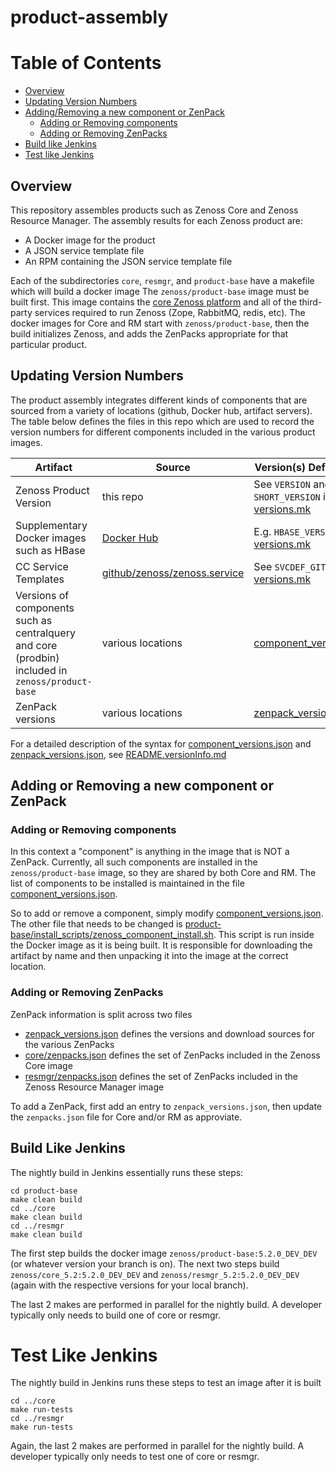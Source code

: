 # product-assembly

# Table of Contents
  - [Overview](#overview)
  - [Updating Version Numbers](#updating-version-numbers)
  - [Adding/Removing a new component or ZenPack](#adding-or-removing-a-new-component-or-zenpack)
    - [Adding or Removing components](#adding-or-removing-components)
    - [Adding or Removing ZenPacks](#adding-or-removing-zenpacks)
  - [Build like Jenkins](#build-like-jenkins)
  - [Test like Jenkins](#test-like-jenkins)

## Overview

This repository assembles products such as Zenoss Core and Zenoss Resource Manager.
The assembly results for each Zenoss product are:
* A Docker image for the product
* A JSON service template file
* An RPM containing the JSON service template file

Each of the subdirectories `core`, `resmgr`, and `product-base` have a makefile which will build a docker image
The `zenoss/product-base` image must be built first. This image contains the
[core Zenoss platform](https://github.com/zenoss/zenoss-prodbin)
and all of the third-party services required to run Zenoss (Zope, RabbitMQ, redis, etc).
The  docker images for Core and RM start with `zenoss/product-base`, then
the build initializes Zenoss, and adds the ZenPacks appropriate for that particular product.

## Updating Version Numbers

The product assembly integrates different kinds of components that are sourced
from a variety of locations (github, Docker hub, artifact servers). The table below
defines the files in this repo which are used to record the version numbers for different
components included in the various product images.

| Artifact | Source | Version(s) Defined Here |
| -------- | ------ | -------------------- |
| Zenoss Product Version | this repo | See `VERSION` and `SHORT_VERSION` in [versions.mk](versions.mk) |
| Supplementary Docker images such as HBase | [Docker Hub](https://hub.docker.com/u/zenoss/dashboard/)  | E.g. `HBASE_VERSION` in [versions.mk](versions.mk) |
| CC Service Templates | [github/zenoss/zenoss.service](https://github.com/zenoss/zenoss-service) | See `SVCDEF_GIT_REF` in [versions.mk](versions.mk) |
| Versions of components such as centralquery and core (prodbin) included in `zenoss/product-base` | various locations | [component_versions.json](component_versions.json) |
| ZenPack versions  | various locations | [zenpack_versions.json](zenpack_versions.json) |

For a detailed description of the syntax for [component_versions.json](component_versions.json) and [zenpack_versions.json](zenpack_versions.json), see [README.versionInfo.md](README.versionInfo.md)

## Adding or Removing a new component or ZenPack

### Adding or Removing components
In this context a "component" is anything in the image that is NOT a ZenPack.
Currently, all such components are installed in the `zenoss/product-base` image, so they are shared by
both Core and RM. The list of components to be installed is maintained in the file
[component_versions.json](component_versions.json).

So to add or remove a component, simply modify [component_versions.json](component_versions.json).
The other file that needs to be changed is [product-base/install_scripts/zenoss_component_install.sh](product-base/install_scripts/zenoss_component_install.sh). This script is run inside the Docker image as it is being
built.  It is responsible for downloading the artifact by name and then unpacking it into the image at the
correct location.

### Adding or Removing ZenPacks
ZenPack information is split across two files
* [zenpack_versions.json](zenpack_versions.json) defines the versions and download sources for the various ZenPacks
* [core/zenpacks.json](core/zenpacks.json) defines the set of ZenPacks included in the Zenoss Core image
* [resmgr/zenpacks.json](resmgr/zenpacks.json) defines the set of ZenPacks included in the Zenoss Resource Manager image

To add a ZenPack, first add an entry to `zenpack_versions.json`, then update the `zenpacks.json` file for Core and/or RM as approviate.

## Build Like Jenkins
The nightly build in Jenkins essentially runs these steps:
```
cd product-base
make clean build
cd ../core
make clean build
cd ../resmgr
make clean build
```

The first step builds the docker image `zenoss/product-base:5.2.0_DEV_DEV` (or whatever version your branch is on). The next two steps build `zenoss/core_5.2:5.2.0_DEV_DEV` and `zenoss/resmgr_5.2:5.2.0_DEV_DEV` (again with the respective versions for your local branch).

The last 2 makes are performed in parallel for the nightly build. A developer typically only needs to build one of core or resmgr.

# Test Like Jenkins
The nightly build in Jenkins runs these steps to test an image after it is built
```
cd ../core
make run-tests
cd ../resmgr
make run-tests
```
Again, the last 2 makes are performed in parallel for the nightly build. A developer typically only needs to test one of core or resmgr.

